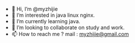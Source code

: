 - 👋 Hi, I’m @myzhijie
- 👀 I’m interested in java linux nginx.
- 🌱 I’m currently learning java.
- 💞️ I’m looking to collaborate on study and work.
- 📫 How to reach me ? mail : myzhijie@gmail.com

<!---
myzhijie/myzhijie is a ✨ special ✨ repository because its `README.md` (this file) appears on your GitHub profile.
You can click the Preview link to take a look at your changes.
--->
